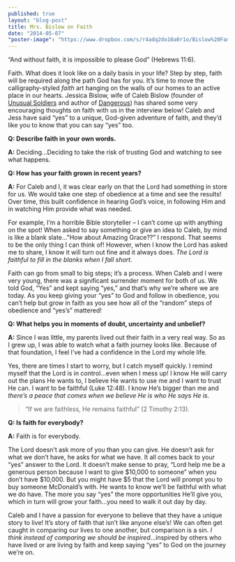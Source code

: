 ```yaml
---
published: true
layout: "blog-post"
title: Mrs. Bislow on Faith
date: "2014-05-07"
"poster-image": "https://www.dropbox.com/s/r4adq2do10a0r1o/Bislow%20Fam.jpg"
---
```


“And without faith, it is impossible to please God” (Hebrews 11:6).

Faith.  What does it look like on a daily basis in your life?  Step by step, faith will be required along the path God has for you.  It’s time to move the calligraphy-styled *faith* art hanging on the walls of our homes to an active place in our hearts.  Jessica Bislow, wife of Caleb Bislow (founder of <a href="http://www.kbm.org/training/unusualsoldiers/" target="_blank">Unusual Soldiers</a> and author of <a href="http://www.thedangerousbook.com/" target="_blank">Dangerous</a>) has shared some very encouraging thoughts on faith with us in the interview below!  Caleb and Jess have said “yes” to a unique, God-given adventure of faith, and they’d like you to know that you can say “yes” too.

**Q: Describe faith in your own words.**

**A:**  Deciding...Deciding to take the risk of trusting God and watching to see what happens.

**Q: How has your faith grown in recent years?**

**A:** For Caleb and I, it was clear early on that the Lord had something in store for us.  We would take one step of obedience at a time and see the results!  Over time, this built confidence in hearing God’s voice, in following Him and in watching Him provide what was needed.

For example, I’m a horrible Bible storyteller – I can’t come up with anything on the spot!  When asked to say something or give an idea to Caleb, by mind is like a blank slate..."How about Amazing Grace??” I respond.  That seems to be the only thing I can think of!  However, when I know the Lord has asked me to share, I know it will turn out fine and it always does.  *The Lord is faithful to fill in the blanks when I fall short.*

Faith can go from small to big steps; it’s a process.  When Caleb and I were very young, there was a significant surrender moment for both of us.  We told God, “Yes” and kept saying “yes,” and that’s why we’re where we are today.  As you keep giving your “yes” to God and follow in obedience, you can’t help but grow in faith as you see how all of the “random” steps of obedience and “yes’s” mattered!

**Q: What helps you in moments of doubt, uncertainty and unbelief?**
	
**A:** Since I was little, my parents lived out their faith in a very real way.  So as I grew up, I was able to watch what a faith journey looks like.  Because of that foundation, I feel I’ve had a confidence in the Lord my whole life.

Yes, there are times I start to worry, but I catch myself quickly.  I remind myself that the Lord is in control...even when I mess up!  I know He will carry out the plans He wants to, I believe He wants to use me and I want to trust He can. I want to be faithful (Luke 12:48).  I know He’s bigger than me and *there’s a peace that comes when we believe He is who He says He is.*

>“If we are faithless, He remains faithful” (2 Timothy 2:13).

**Q: Is faith for everybody?**

**A:** Faith is for everybody.

The Lord doesn’t ask more of you than you can give.  He doesn’t ask for what we don’t have, he asks for what we have.  It all comes back to your “yes” answer to the Lord.  It doesn’t make sense to pray, “Lord help me be a generous person because I want to give $10,000 to someone” when you don’t have $10,000.  But you might have $5 that the Lord will prompt you to buy someone McDonald’s with.  He wants to know we’ll be faithful with what we do have.  The more you say “yes” the more opportunities He’ll give you, which in turn will grow your faith…you need to walk it out day by day.

Caleb and I have a passion for everyone to believe that they have a unique story to live!  It’s story of faith that isn’t like anyone else’s!  We can often get caught in comparing our lives to one another, but comparison is a sin.  *I think instead of comparing we should be inspired*...inspired by others who have lived or are living by faith and keep saying “yes” to God on the journey we’re on.


